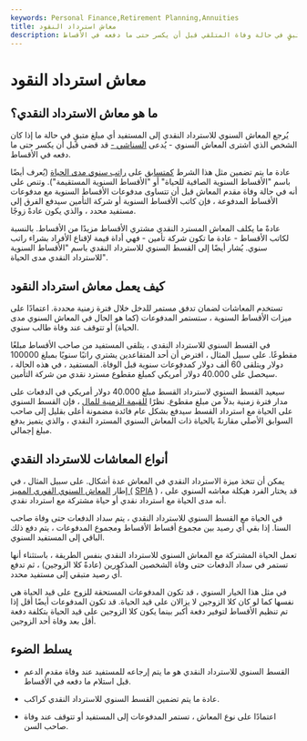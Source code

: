 ```yaml
---
keywords: Personal Finance,Retirement Planning,Annuities
title: معاش استرداد النقود
description: يعيد القسط السنوي للاسترداد النقدي إلى المستفيد أي مبلغ متبقٍ في حالة وفاة المتلقي قبل أن يكسر حتى ما دفعه في الأقساط.
---
```


# معاش استرداد النقود
## ما هو معاش الاسترداد النقدي؟

يُرجع المعاش السنوي للاسترداد النقدي إلى المستفيد أي مبلغ متبقٍ في حالة ما إذا كان الشخص الذي اشترى المعاش السنوي - يُدعى [السناشي -](/annuitant) قد قضى قبل أن يكسر حتى ما دفعه في الأقساط.

عادة ما يتم تضمين مثل هذا الشرط [كمتسابق](/rider) على [راتب سنوي مدى الحياة](/lifeannuity) (يُعرف أيضًا باسم "الأقساط السنوية الصافية للحياة" أو "الأقساط السنوية المستقيمة"). وتنص على أنه في حالة وفاة مقدم المعاش قبل أن تتساوى مدفوعات الأقساط السنوية مع مدفوعات الأقساط المدفوعة ، فإن كاتب الأقساط السنوية أو شركة التأمين سيدفع الفرق إلى مستفيد محدد ، والذي يكون عادةً زوجًا.

عادةً ما يكلف المعاش المسترد النقدي مشتري الأقساط مزيدًا من الأقساط. بالنسبة لكاتب الأقساط - عادة ما تكون شركة تأمين - فهي أداة قيمة لإقناع الأفراد بشراء راتب سنوي. يُشار أيضًا إلى القسط السنوي للاسترداد النقدي باسم "الأقساط السنوية للاسترداد النقدي مدى الحياة".

## كيف يعمل معاش استرداد النقود

تستخدم المعاشات لضمان تدفق مستمر للدخل خلال فترة زمنية محددة. اعتمادًا على ميزات الأقساط السنوية ، ستستمر المدفوعات (كما هو الحال في المعاش السنوي مدى الحياة) أو تتوقف عند وفاة طالب سنوي.

في القسط السنوي للاسترداد النقدي ، يتلقى المستفيد من صاحب الأقساط مبلغًا مقطوعًا. على سبيل المثال ، افترض أن أحد المتقاعدين يشتري راتبًا سنويًا بمبلغ 100000 دولار ويتلقى 60 ألف دولار كمدفوعات سنوية قبل الوفاة. المستفيد ، في هذه الحالة ، سيحصل على 40.000 دولار أمريكي كمبلغ مقطوع مسترد نقدي من شركة التأمين.

سيعيد القسط السنوي لاسترداد القسط مبلغ 40.000 دولار أمريكي في الدفعات على مدار فترة زمنية بدلاً من مبلغ مقطوع. نظرًا [للقيمة الزمنية للمال](/timevalueofmoney) ، فإن القسط السنوي على الحياة مع استرداد القسط سيدفع بشكل عام فائدة مضمونة أعلى بقليل إلى صاحب السوابق الأصلي مقارنةً بالحياة ذات المعاش السنوي المسترد النقدي ، والذي يتميز بدفع مبلغ إجمالي.

## أنواع المعاشات للاسترداد النقدي

يمكن أن تتخذ ميزة الاسترداد النقدي في المعاش عدة أشكال. على سبيل المثال ، في إطار [المعاش السنوي الفوري المميز (](/immediatepaymentannuity) [SPIA](/immediatepaymentannuity) ) ، قد يختار الفرد هيكلة معاشه السنوي على أنه مدى الحياة مع استرداد نقدي أو حياة مشتركة مع استرداد نقدي.

في الحياة مع القسط السنوي للاسترداد النقدي ، يتم سداد الدفعات حتى وفاة صاحب السنا. إذا بقي أي رصيد بين مجموع أقساط الأقساط ومجموع المدفوعات ، يتم دفع ذلك الباقي إلى المستفيد السنوي.

تعمل الحياة المشتركة مع المعاش السنوي للاسترداد النقدي بنفس الطريقة ، باستثناء أنها تستمر في سداد الدفعات حتى وفاة الشخصين المذكورين (عادةً كلا الزوجين) ، ثم تدفع أي رصيد متبقي إلى مستفيد محدد.

في مثل هذا الخيار السنوي ، قد تكون المدفوعات المستحقة للزوج على قيد الحياة هي نفسها كما لو كان كلا الزوجين لا يزالان على قيد الحياة. قد تكون المدفوعات أيضًا أقل إذا تم تنظيم الأقساط لتوفير دفعة أكبر بينما يكون كلا الزوجين على قيد الحياة بتكلفة دفعة أقل بعد وفاة أحد الزوجين.

## يسلط الضوء

- القسط السنوي للاسترداد النقدي هو ما يتم إرجاعه للمستفيد عند وفاة مقدم الدعم قبل استلام ما دفعه في الأقساط.

- عادة ما يتم تضمين القسط السنوي للاسترداد النقدي كراكب.

- اعتمادًا على نوع المعاش ، تستمر المدفوعات إلى المستفيد أو تتوقف عند وفاة صاحب السن.


